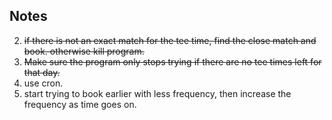 ## Notes
2. ~~if there is not an exact match for the tee time, find the close match and book. otherwise kill program.~~
3. ~~Make sure the program only stops trying if there are no tee times left for that day.~~
4. use cron.
6. start trying to book earlier with less frequency, then increase the frequency as time goes on. 